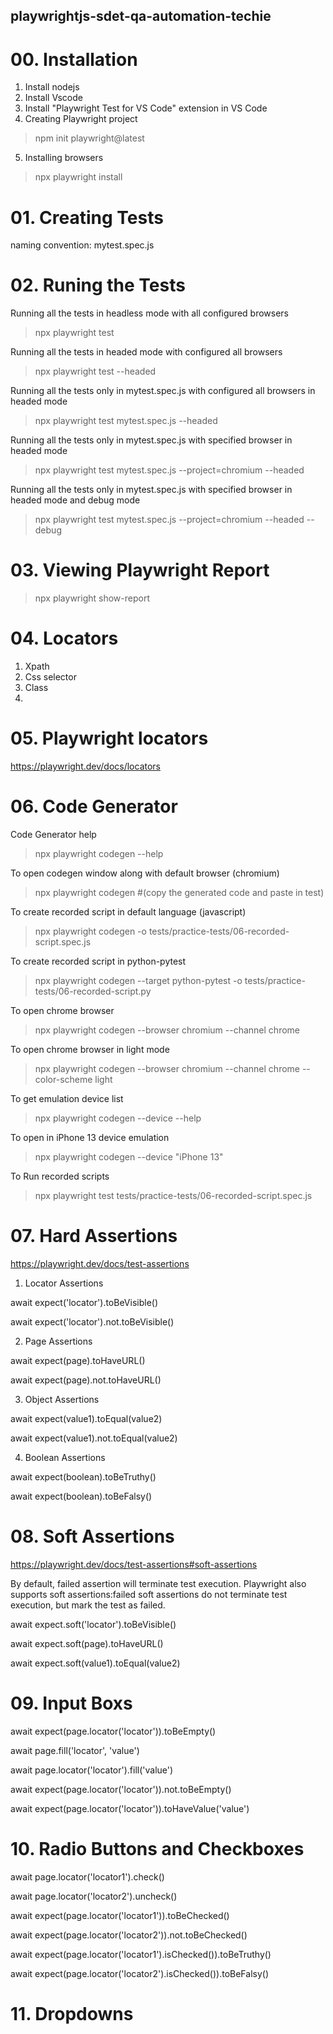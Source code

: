 ## playwrightjs-sdet-qa-automation-techie

# 00. Installation
1. Install nodejs
2. Install Vscode
3. Install "Playwright Test for VS Code" extension in VS Code
4. Creating Playwright project
> npm init playwright@latest
5. Installing browsers
> npx playwright install

# 01. Creating Tests
naming convention: mytest.spec.js

# 02. Runing the Tests
Running all the tests in headless mode with all configured  browsers
> npx playwright test

Running all the tests in headed mode with configured all browsers
> npx playwright test --headed

Running all the tests only in mytest.spec.js with configured all browsers in headed mode
> npx playwright test mytest.spec.js --headed

Running all the tests only in mytest.spec.js with specified browser in headed mode
> npx playwright test mytest.spec.js --project=chromium --headed

Running all the tests only in mytest.spec.js with specified browser in headed mode and debug mode
> npx playwright test mytest.spec.js --project=chromium --headed --debug

# 03. Viewing Playwright Report
> npx playwright show-report

# 04. Locators
1. Xpath
2. Css selector
3. Class
4. 

# 05. Playwright locators
https://playwright.dev/docs/locators

# 06. Code Generator
Code Generator help
> npx playwright codegen --help

To open codegen window along with default browser (chromium)
> npx playwright codegen   #(copy the generated code and paste in test)

To create recorded script in default language (javascript)
> npx playwright codegen -o tests/practice-tests/06-recorded-script.spec.js

To create recorded script in python-pytest
> npx playwright codegen --target python-pytest -o tests/practice-tests/06-recorded-script.py

To open chrome browser
> npx playwright codegen --browser chromium --channel chrome

To open chrome browser in light mode
> npx playwright codegen --browser chromium --channel chrome --color-scheme light

To get emulation device list
> npx playwright codegen --device --help

To open in iPhone 13 device emulation
> npx playwright codegen --device "iPhone 13"

To Run recorded scripts
> npx playwright test tests/practice-tests/06-recorded-script.spec.js


# 07. Hard Assertions
https://playwright.dev/docs/test-assertions

1. Locator Assertions

await expect('locator').toBeVisible()

await expect('locator').not.toBeVisible()

2. Page Assertions

await expect(page).toHaveURL()

await expect(page).not.toHaveURL()

3. Object Assertions

await expect(value1).toEqual(value2)

await expect(value1).not.toEqual(value2)

4. Boolean Assertions

await expect(boolean).toBeTruthy()

await expect(boolean).toBeFalsy()

# 08. Soft Assertions

https://playwright.dev/docs/test-assertions#soft-assertions

By default, failed assertion will terminate test execution.
Playwright also supports soft assertions:failed soft assertions do not terminate test execution,
but mark the test as failed.

await expect.soft('locator').toBeVisible()

await expect.soft(page).toHaveURL()

await expect.soft(value1).toEqual(value2)

# 09. Input Boxs
await expect(page.locator('locator')).toBeEmpty()

await page.fill('locator', 'value')

await page.locator('locator').fill('value')

await expect(page.locator('locator')).not.toBeEmpty()

await expect(page.locator('locator')).toHaveValue('value')

# 10. Radio Buttons and Checkboxes
await page.locator('locator1').check()

await page.locator('locator2').uncheck()

await expect(page.locator('locator1')).toBeChecked()

await expect(page.locator('locator2')).not.toBeChecked()

await expect(page.locator('locator1').isChecked()).toBeTruthy()

await expect(page.locator('locator2').isChecked()).toBeFalsy()

# 11. Dropdowns
